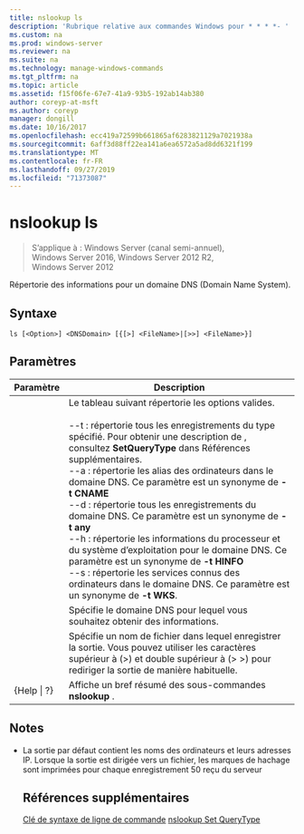 ```yaml
---
title: nslookup ls
description: 'Rubrique relative aux commandes Windows pour * * * *- '
ms.custom: na
ms.prod: windows-server
ms.reviewer: na
ms.suite: na
ms.technology: manage-windows-commands
ms.tgt_pltfrm: na
ms.topic: article
ms.assetid: f15f06fe-67e7-41a9-93b5-192ab14ab380
author: coreyp-at-msft
ms.author: coreyp
manager: dongill
ms.date: 10/16/2017
ms.openlocfilehash: ecc419a72599b661865af6283821129a7021938a
ms.sourcegitcommit: 6aff3d88ff22ea141a6ea6572a5ad8dd6321f199
ms.translationtype: MT
ms.contentlocale: fr-FR
ms.lasthandoff: 09/27/2019
ms.locfileid: "71373087"
---
```

# <a name="nslookup-ls"></a>nslookup ls

>S’applique à : Windows Server (canal semi-annuel), Windows Server 2016, Windows Server 2012 R2, Windows Server 2012

Répertorie des informations pour un domaine DNS (Domain Name System).
## <a name="syntax"></a>Syntaxe
```
ls [<Option>] <DNSDomain> [{[>] <FileName>|[>>] <FileName>}]
```
## <a name="parameters"></a>Paramètres

|    Paramètre    |                                                                                                                                                                                                                                                                                                               Description                                                                                                                                                                                                                                                                                                                |
|-----------------|------------------------------------------------------------------------------------------------------------------------------------------------------------------------------------------------------------------------------------------------------------------------------------------------------------------------------------------------------------------------------------------------------------------------------------------------------------------------------------------------------------------------------------------------------------------------------------------------------------------------------------------|
|    <Option>     | Le tableau suivant répertorie les options valides.<br /><br />--t : répertorie tous les enregistrements du type spécifié. Pour obtenir une description de <querytype>, consultez **SetQueryType** dans Références supplémentaires.<br />--a : répertorie les alias des ordinateurs dans le domaine DNS. Ce paramètre est un synonyme de **-t CNAME**<br />--d : répertorie tous les enregistrements du domaine DNS. Ce paramètre est un synonyme de **-t any**<br />--h : répertorie les informations du processeur et du système d’exploitation pour le domaine DNS. Ce paramètre est un synonyme de **-t HINFO**<br />--s : répertorie les services connus des ordinateurs dans le domaine DNS. Ce paramètre est un synonyme de **-t WKS**. |
|   <DNSDomain>   |                                                                                                                                                                                                                                                                                         Spécifie le domaine DNS pour lequel vous souhaitez obtenir des informations.                                                                                                                                                                                                                                                                                         |
|   <FileName>    |                                                                                                                                                                                                                                 Spécifie un nom de fichier dans lequel enregistrer la sortie. Vous pouvez utiliser les caractères supérieur à (>) et double supérieur à (> >) pour rediriger la sortie de manière habituelle.                                                                                                                                                                                                                                  |
| {Help &#124; ?} |                                                                                                                                                                                                                                                                                          Affiche un bref résumé des sous-commandes **nslookup** .                                                                                                                                                                                                                                                                                           |

## <a name="remarks"></a>Notes
- La sortie par défaut contient les noms des ordinateurs et leurs adresses IP. Lorsque la sortie est dirigée vers un fichier, les marques de hachage sont imprimées pour chaque enregistrement 50 reçu du serveur
  ## <a name="additional-references"></a>Références supplémentaires
  [Clé de syntaxe de ligne de commande](command-line-syntax-key.md)
  [nslookup Set QueryType](nslookup-set-querytype.md)
